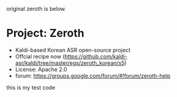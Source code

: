 original zeroth is below.

# Project: Zeroth
* Kaldi-based Korean ASR open-source project
* Offcial recipe now (https://github.com/kaldi-asr/kaldi/tree/master/egs/zeroth_korean/s5)
* License: Apache 2.0
* forum: https://groups.google.com/forum/#!forum/zeroth-help

this is my test code
